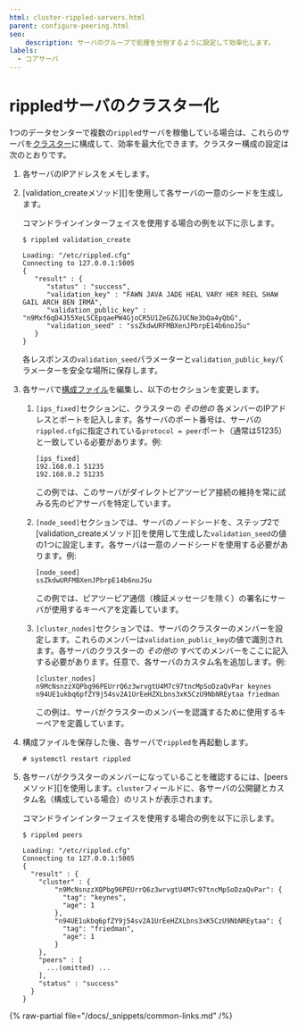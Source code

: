 ```yaml
---
html: cluster-rippled-servers.html
parent: configure-peering.html
seo:
    description: サーバのグループで処理を分担するように設定して効率化します。
labels:
  - コアサーバ
---
```

# rippledサーバのクラスター化

1つのデータセンターで複数の`rippled`サーバを稼働している場合は、これらのサーバを[クラスター](../../../concepts/networks-and-servers/clustering.md)に構成して、効率を最大化できます。クラスター構成の設定は次のとおりです。

1. 各サーバのIPアドレスをメモします。

2. [validation_createメソッド][]を使用して各サーバの一意のシードを生成します。

    コマンドラインインターフェイスを使用する場合の例を以下に示します。

    ```
    $ rippled validation_create

    Loading: "/etc/rippled.cfg"
    Connecting to 127.0.0.1:5005
    {
       "result" : {
          "status" : "success",
          "validation_key" : "FAWN JAVA JADE HEAL VARY HER REEL SHAW GAIL ARCH BEN IRMA",
          "validation_public_key" : "n9Mxf6qD4J55XeLSCEpqaePW4GjoCR5U1ZeGZGJUCNe3bQa4yQbG",
          "validation_seed" : "ssZkdwURFMBXenJPbrpE14b6noJSu"
       }
    }
    ```

    各レスポンスの`validation_seed`パラメーターと`validation_public_key`パラメーターを安全な場所に保存します。

3. 各サーバで[構成ファイル](https://github.com/XRPLF/rippled/blob/master/cfg/rippled-example.cfg)を編集し、以下のセクションを変更します。

    1. `[ips_fixed]`セクションに、クラスターの _その他の_ 各メンバーのIPアドレスとポートを記入します。各サーバのポート番号は、サーバの `rippled.cfg`に指定されている`protocol = peer`ポート（通常は51235）と一致している必要があります。例:

        ```
        [ips_fixed]
        192.168.0.1 51235
        192.168.0.2 51235
        ```

        この例では、このサーバがダイレクトピアツーピア接続の維持を常に試みる先のピアサーバを特定しています。

    2. `[node_seed]`セクションでは、サーバのノードシードを、ステップ2で[validation_createメソッド][]を使用して生成した`validation_seed`の値の1つに設定します。各サーバは一意のノードシードを使用する必要があります。例:

        ```
        [node_seed]
        ssZkdwURFMBXenJPbrpE14b6noJSu
        ```

        この例では、ピアツーピア通信（検証メッセージを除く）の署名にサーバが使用するキーペアを定義しています。

    3. `[cluster_nodes]`セクションでは、サーバのクラスターのメンバーを設定します。これらのメンバーは`validation_public_key`の値で識別されます。各サーバのクラスターの _その他の_ すべてのメンバーをここに記入する必要があります。任意で、各サーバのカスタム名を追加します。例:

        ```
        [cluster_nodes]
        n9McNsnzzXQPbg96PEUrrQ6z3wrvgtU4M7c97tncMpSoDzaQvPar keynes
        n94UE1ukbq6pfZY9j54sv2A1UrEeHZXLbns3xK5CzU9NbNREytaa friedman
        ```

        この例は、サーバがクラスターのメンバーを認識するために使用するキーペアを定義しています。

4. 構成ファイルを保存した後、各サーバで`rippled`を再起動します。

    ```
    # systemctl restart rippled
    ```

5. 各サーバがクラスターのメンバーになっていることを確認するには、[peersメソッド][]を使用します。`cluster`フィールドに、各サーバの公開鍵とカスタム名（構成している場合）のリストが表示されます。

    コマンドラインインターフェイスを使用する場合の例を以下に示します。

    ```
    $ rippled peers

    Loading: "/etc/rippled.cfg"
    Connecting to 127.0.0.1:5005
    {
      "result" : {
        "cluster" : {
            "n9McNsnzzXQPbg96PEUrrQ6z3wrvgtU4M7c97tncMpSoDzaQvPar": {
              "tag": "keynes",
              "age": 1
            },
            "n94UE1ukbq6pfZY9j54sv2A1UrEeHZXLbns3xK5CzU9NbNREytaa": {
              "tag": "friedman",
              "age": 1
            }
        },
        "peers" : [
          ...(omitted) ...
        ],
        "status" : "success"
      }
    }
    ```

{% raw-partial file="/docs/_snippets/common-links.md" /%}
